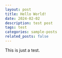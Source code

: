 ```yaml
---
layout: post
title: Hello World!
date: 2024-02-02
description: test post
tags: test
categories: sample-posts
related_posts: false
---
```


This is just a test.